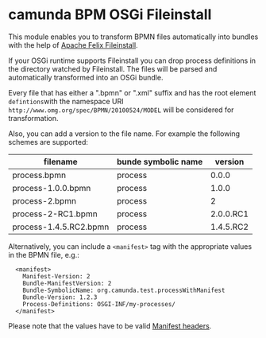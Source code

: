 # camunda BPM OSGi Fileinstall

This module enables you to transform BPMN files automatically into bundles with the help of [Apache Felix Fileinstall](http://felix.apache.org/documentation/subprojects/apache-felix-file-install.html).

If your OSGi runtime supports Fileinstall you can drop process definitions in the directory watched by Fileinstall. The files will be parsed and automatically transformed into an OSGi bundle.

Every file that has either a ".bpmn" or ".xml" suffix and has the root element ``defintions``with the namespace URI ``http://www.omg.org/spec/BPMN/20100524/MODEL`` will be considered for transformation.

Also, you can add a version to the file name. For example the following schemes are supported:

| filename               | bunde symbolic name | version   |
|------------------------|---------------------|-----------|
| process.bpmn           | process             | 0.0.0     |
| process-1.0.0.bpmn     | process             | 1.0.0     |
| process-2.bpmn         | process             | 2         |
| process-2-RC1.bpmn     | process             | 2.0.0.RC1 |
| process-1.4.5.RC2.bpmn | process             | 1.4.5.RC2 |

Alternatively, you can include a ``<manifest>`` tag with the appropriate values in the BPMN file, e.g.:
```
  <manifest>
  	Manifest-Version: 2
  	Bundle-ManifestVersion: 2
  	Bundle-SymbolicName: org.camunda.test.processWithManifest
  	Bundle-Version: 1.2.3
  	Process-Definitions: OSGI-INF/my-processes/
  </manifest>
```
Please note that the values have to be valid [Manifest headers](http://wiki.osgi.org/wiki/Category:Manifest_Header).